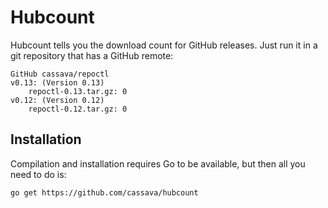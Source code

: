 Hubcount
========

Hubcount tells you the download count for GitHub releases. Just run it in a git
repository that has a GitHub remote:

    GitHub cassava/repoctl
    v0.13: (Version 0.13)
        repoctl-0.13.tar.gz: 0
    v0.12: (Version 0.12)
        repoctl-0.12.tar.gz: 0

## Installation
Compilation and installation requires Go to be available, but then all you need
to do is:

    go get https://github.com/cassava/hubcount
